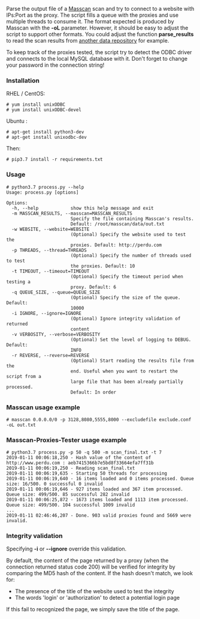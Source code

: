 Parse the output file of a [Masscan](https://github.com/robertdavidgraham/masscan) scan and try to connect to a website with IPs:Port as the proxy. The script fills a queue with the proxies and use multiple threads to consume it. 
The format expected is produced by Masscan with the **-oL** parameter. However, it should be easy to adjust the script to support other formats. You could adjust the function **parse_results** to read the scan results from [another data repository](https://scans.io) for example.

To keep track of the proxies tested, the script try to detect the ODBC driver and connects to the local MySQL database with it. Don't forget to change your password in the connection string!

### Installation
RHEL / CentOS:
```
# yum install unixODBC
# yum install unixODBC-devel
```
Ubuntu :
```
# apt-get install python3-dev
# apt-get install unixodbc-dev
```
Then:
```
# pip3.7 install -r requirements.txt
```
### Usage
```
# python3.7 process.py --help
Usage: process.py [options]

Options:
  -h, --help            show this help message and exit
  -m MASSCAN_RESULTS, --masscan=MASSCAN_RESULTS
                        Specify the file containing Masscan's results.
                        Default: /root/masscan/data/out.txt
  -w WEBSITE, --website=WEBSITE
                        (Optional) Specify the website used to test the
                        proxies. Default: http://perdu.com
  -p THREADS, --thread=THREADS
                        (Optional) Specify the number of threads used to test
                        the proxies. Default: 10
  -t TIMEOUT, --timeout=TIMEOUT
                        (Optional) Specify the timeout period when testing a
                        proxy. Default: 6
  -q QUEUE_SIZE, --queue=QUEUE_SIZE
                        (Optional) Specify the size of the queue. Default:
                        10000
  -i IGNORE, --ignore=IGNORE
                        (Optional) Ignore integrity validation of returned
                        content
  -v VERBOSITY, --verbose=VERBOSITY
                        (Optional) Set the level of logging to DEBUG. Default:
                        INFO
  -r REVERSE, --reverse=REVERSE
                        (Optional) Start reading the results file from the
                        end. Useful when you want to restart the script from a
                        large file that has been already partially processed.
                        Default: In order
```

### Masscan usage example
```
# masscan 0.0.0.0/0 -p 3128,8080,5555,8000 --excludefile exclude.conf -oL out.txt
```

### Masscan-Proxies-Tester usage example
```
# python3.7 process.py -p 50 -q 500 -m scan_final.txt -t 7
2019-01-11 00:06:18,250 - Hash value of the content of http://www.perdu.com : aeb7415366b7e5bd8f33664efa7ff31b
2019-01-11 00:06:19,250 - Reading scan_final.txt
2019-01-11 00:06:19,635 - Starting 50 threads for processing
2019-01-11 00:06:19,640 - 16 items loaded and 0 items processed. Queue size: 16/500. 0 successful 0 invalid
2019-01-11 00:06:19,646 - 927 items loaded and 367 item processed. Queue size: 499/500. 85 successful 282 invalid
2019-01-11 00:06:25,872 - 1673 items loaded and 1113 item processed. Queue size: 499/500. 104 successful 1009 invalid
...
2019-01-11 02:46:46,207 - Done. 903 valid proxies found and 5669 were invalid.
```

### Integrity validation

Specifying **-i** or **--ignore** override this validation.

By default, the content of the page returned by a proxy (when the connection returned status code 200) will be verified for integrity by comparing the MD5 hash of the content. If the hash doesn't match, we look for:
 * The presence of the title of the website used to test the integrity
 * The words 'login' or 'authorization' to detect a potential login page
 
If this fail to recognized the page, we simply save the title of the page.
